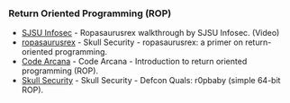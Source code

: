 ### Return Oriented Programming (ROP)
* [SJSU Infosec](https://www.youtube.com/watch?v=5FJxC59hMRY) - Ropasaurusrex walkthrough by SJSU Infosec. (Video)
* [ropasaurusrex](https://blog.skullsecurity.org/2013/ropasaurusrex-a-primer-on-return-oriented-programming) - Skull Security - ropasaurusrex: a primer on return-oriented programming.
* [Code Arcana](http://codearcana.com/posts/2013/05/28/introduction-to-return-oriented-programming-rop.html) - Code Arcana - Introduction to return oriented programming (ROP).
* [Skull Security](https://blog.skullsecurity.org/2015/defcon-quals-r0pbaby-simple-64-bit-rop) - Skull Security - Defcon Quals: r0pbaby (simple 64-bit ROP).













